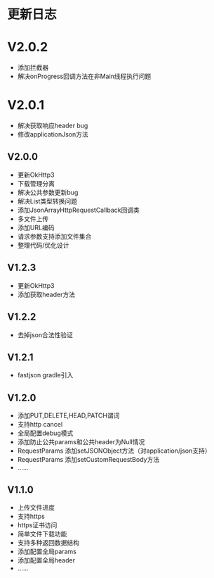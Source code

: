 # 更新日志
# V2.0.2
* 添加拦截器
* 解决onProgress回调方法在非Main线程执行问题

# V2.0.1
* 解决获取响应header bug
* 修改applicationJson方法

## V2.0.0
* 更新OkHttp3
* 下载管理分离
* 解决公共参数更新bug
* 解决List<Bean>类型转换问题
* 添加JsonArrayHttpRequestCallback回调类
* 多文件上传
* 添加URL编码
* 请求参数支持添加文件集合
* 整理代码/优化设计

## V1.2.3
* 更新OkHttp3
* 添加获取header方法

## V1.2.2
* 去掉json合法性验证

## V1.2.1
* fastjson gradle引入

## V1.2.0
* 添加PUT,DELETE,HEAD,PATCH谓词
* 支持http cancel
* 全局配置debug模式
* 添加防止公共params和公共header为Null情况
* RequestParams 添加setJSONObject方法（对application/json支持）
* RequestParams 添加setCustomRequestBody方法
* …… 

## V1.1.0
* 上传文件进度
* 支持https
* https证书访问
* 简单文件下载功能
* 支持多种返回数据结构
* 添加配置全局params
* 添加配置全局header
* ……